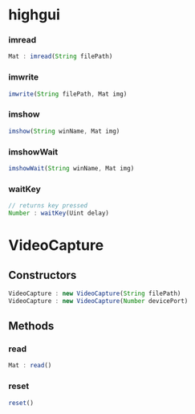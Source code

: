 # highgui

<a name="imread"></a>

### imread
``` javascript
Mat : imread(String filePath)
```

<a name="imwrite"></a>

### imwrite
``` javascript
imwrite(String filePath, Mat img)
```

<a name="imshow"></a>

### imshow
``` javascript
imshow(String winName, Mat img)
```

<a name="imshowWait"></a>

### imshowWait
``` javascript
imshowWait(String winName, Mat img)
```

<a name="waitKey"></a>

### waitKey
``` javascript
// returns key pressed
Number : waitKey(Uint delay)
```
  
<a name="VideoCapture"></a>
 
# VideoCapture

<a name="VideoCapture.constructors"></a>

## Constructors
``` javascript
VideoCapture : new VideoCapture(String filePath)
VideoCapture : new VideoCapture(Number devicePort)
```
## Methods

<a name="VideoCapture.read"></a>

### read
``` javascript
Mat : read()
```

<a name="VideoCapture.reset"></a>

### reset
``` javascript
reset()
```
